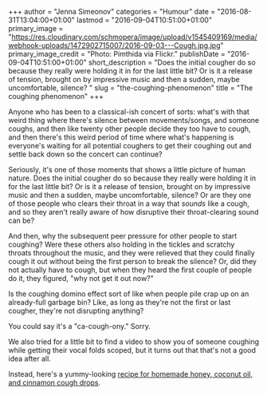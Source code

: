 +++
author = "Jenna Simeonov"
categories = "Humour"
date = "2016-08-31T13:04:00+01:00"
lastmod = "2016-09-04T10:51:00+01:00"
primary_image = "https://res.cloudinary.com/schmopera/image/upload/v1545409169/media/webhook-uploads/1472902715007/2016-09-03---Cough.jpg.jpg"
primary_image_credit = "Photo: Pimthida via Flickr."
publishDate = "2016-09-04T10:51:00+01:00"
short_description = "Does the initial cougher do so because they really were holding it in for the last little bit? Or is it a release of tension, brought on by impressive music and then a sudden, maybe uncomfortable, silence? "
slug = "the-coughing-phenomenon"
title = "The coughing phenomenon"
+++

Anyone who has been to a classical-ish concert of sorts: what's with that weird thing where there's silence between movements/songs, and someone coughs, and then like twenty other people decide they too have to cough, and then there's this weird period of time where what's happening is everyone's waiting for all potential coughers to get their coughing out and settle back down so the concert can continue?

Seriously, it's one of those moments that shows a little picture of human nature. Does the initial cougher do so because they really were holding it in for the last little bit? Or is it a release of tension, brought on by impressive music and then a sudden, maybe uncomfortable, silence? Or are they one of those people who clears their throat in a way that *sounds* like a cough, and so they aren't really aware of how disruptive their throat-clearing sound can be?

And then, why the subsequent peer pressure for other people to start coughing? Were these others also holding in the tickles and scratchy throats throughout the music, and they were relieved that they could finally cough it out without being the first person to break the silence? Or, did they not actually have to cough, but when they heard the first couple of people do it, they figured, "why not get it out now?" 

Is the coughing domino effect sort of like when people pile crap up on an already-full garbage bin? Like, as long as they're not the first or last cougher, they're not disrupting anything?

You could say it's a "ca-cough-ony." Sorry.

We also tried for a little bit to find a video to show you of someone coughing while getting their vocal folds scoped, but it turns out that that's not a good idea after all.

Instead, here's a yummy-looking [recipe for homemade honey, coconut oil, and cinnamon cough drops](http://thecoconutmama.com/homemade-cough-drops/).
